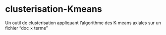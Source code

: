 # clusterisation-Kmeans
Un outil de clusterisation appliquant l’algorithme des K-means axiales sur un fichier “doc × terme”
